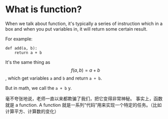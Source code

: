# What is function?

When we talk about function, it's typically a series of instruction which in a box and when you put variables in, it will return some certain result.

For example:

```text
def add(a, b):
    return a + b
```

It's the same thing as $$f(a, b) = a + b$$ , which get variables `a` and `b` and return `a + b`.

But in math, we call the `a + b` y.

毫不夸张地说，老师一直以来都欺骗了我们，把它变得非常神秘。 事实上，函数就是 a function. A function 就是一系列“代码”用来实现一个特定的任务。（比如计算平方、计算数的变化）

